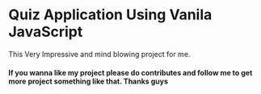# Quiz Application Using Vanila JavaScript 

This Very Impressive and mind blowing project for me.
#### If you wanna like my project please do contributes and follow me to get more project something like that. Thanks guys
